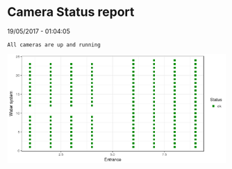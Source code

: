 Camera Status report
================
19/05/2017 - 01:04:05

    All cameras are up and running

![](camreport_files/figure-markdown_github/unnamed-chunk-2-1.png)
